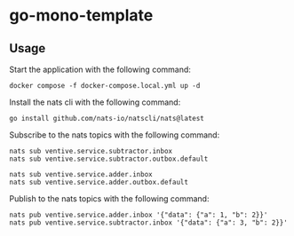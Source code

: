 # go-mono-template

## Usage

Start the application with the following command:

```
docker compose -f docker-compose.local.yml up -d
```

Install the nats cli with the following command:

```
go install github.com/nats-io/natscli/nats@latest
```

Subscribe to the nats topics with the following command:

```
nats sub ventive.service.subtractor.inbox
nats sub ventive.service.subtractor.outbox.default

nats sub ventive.service.adder.inbox
nats sub ventive.service.adder.outbox.default
```

Publish to the nats topics with the following command:

```
nats pub ventive.service.adder.inbox '{"data": {"a": 1, "b": 2}}'
nats pub ventive.service.subtractor.inbox '{"data": {"a": 3, "b": 2}}'
```

